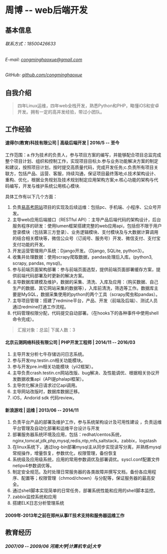 # 周博 -- web后端开发

## 基本信息

###### 联系方式：18500426633 
###### E-mail: congminghaoxue@gmail.com 
###### GitHub: [github.com/congminghaoxue](https://github.com/congminghaoxue)

## 自我介绍

> 四年Linux运维，四年web全栈开发，熟悉Python和PHP，略懂iOS和安卓开发。拥有一定的高并发经验，带过小团队。

## 工作经验

#### 速得尔(教育)科技有限公司 | 高级后端开发 | 2016/5 -- 至今

工作范围：a.作为技术的负责人，参与项目方案的编写，并能够配合项目总监完成整个项目计划、组织和控制工作，实现项目目标;b.参与业务功能解决方案的制定和建议，按照项目计划，按时提交高质量代码，完成开发任务;c.负责所有项目关联方，包括产品、运营、客服，持续沟通，保证项目最终落地;d.技术架构设计、重构、优化，根据业务规划及技术规划制定应用架构方案;e.核心功能的架构与代码编写，开发与维护系统公用核心模块.

具体工作有以下几个方面：
1. 负责[易高考网站](https://www.easygaokao.com)项目的实现及后续运维：包括pc、手机端、小程序、公众号开发。
2. 主导web应用后端接口（RESTful API）：主导产品后端代码的架构设计，后台服务程序的研发：使用lumen框架搭建完整的web应用api，包括但不限于用户登录模块（包括第三方登录）、业务逻辑模块、支付模块及与大数据计算调用的结合相关模块等，微信公众号（订阅号、服务号）开发、微信支付、支付宝支付功能的开发。
2. 开发运营管理用户系统：Django开发。（Django, SQLite, python3）。
3. 收集并处理数据：使用scrapy爬取数据，pandas处理后入库。(python3, scrapy, pandas, mysql)。
3. 参与前端页面架构部署：参与前端页面选型，提供前端页面部署缓存方案，提供前端代码部署及时更新的解决方案。
4. 主导数据库建模及维护，数据的采集、清洗、入库及应用：（购买数据、自己生产的数据、其它网站采集的数据等），入库前清洗，筛选等工作。数据库主要是MySQL，数据采集使用的python的两个工具（scrapy爬虫和pandas）。
5. 主导项目管理：搭建了redmine平台，产品、开发（前端及后端）、测试人员通过redmine打通工作流程。
6. 代码管理权限分配，代码提交自动部署。（在hooks下的各种事件中使用shell命令完成）。

> 汇报对象：总监| 下属人数：3

#### 北京云测网络科技有限公司 | PHP开发工程师 | 2014/11 -- 2016/03

1. 主导开发分析七牛存储访问日志系统。
2. 参与开发my.testin.cn相关功能模块。
3. 参与开发pre.im相关功能模块（yii2框架）。
4. 主导负责crash.testin.cn网站改版、bug解决、及性能调优、根据相关协议开发数据收集api（API是phalapi框架）。
5. 主导优化解决日请求过亿api调用。
6. 主导网站改版时，数据库数据迁移。
7. iOS，Andorid sdk 代码review。

#### 新浪游戏 | 运维 | 2013/06 -- 2014/11

1. 负责平台产品的部署及维护工作，参与系统架构设计及可用性建设 ，负责运维平台管理及自动化部署和运维平台设计与开发
2. 部署服务器系统环境及应用，包括：redhat/centos系统，nginx,tomcat,jdk,php,mysql,redis,ntp,mfs,saltstack，zabbix，logstash
3. 在linux系统下，通过log-bin部署mysql主从同步实现读写分离，并熟练mysql常规操作，增量恢复，参数优化，权限管理，备份恢复
4. 系统级及应用级系统，应用的常用参数调优及部署调优。syscl.conf配置文件netipv4参数调优等。
5. 制定安全规范。及时处理日常服务器的各类故障并撰写文档，备份各应用程序、配置等；权限管理（chmod/chown）与分配等，保证服务器的最高安全。
6. 通过shell脚本实现简单的日常任务，部署系统性能和应用的shell脚本监控。
6. zabbix监控系统和应用
7. 搭建ELK日志分析管理系统

#### 2009年-2013年之前在郑州从事IT技术支持和服务器运维工作

## 教育经历

##### 2007/09 -- 2009/06     河南大学|计算机专业|大专
